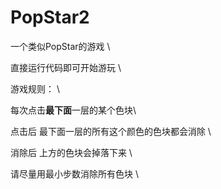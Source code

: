 # PopStar2
一个类似PopStar的游戏 \

直接运行代码即可开始游玩 \

游戏规则： \

每次点击**最下面**一层的某个色块\

点击后 最下面一层的所有这个颜色的色块都会消除 \

消除后 上方的色块会掉落下来 \

请尽量用最小步数消除所有色块 \


